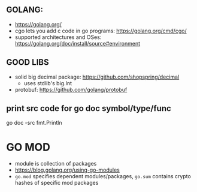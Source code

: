 ## GOLANG:
- https://golang.org/
- cgo lets you add c code in go programs: https://golang.org/cmd/cgo/
- supported architectures and OSes: https://golang.org/doc/install/source#environment

## GOOD LIBS
- solid big decimal package: https://github.com/shopspring/decimal
    - uses stdlib's big.Int
- protobuf: https://github.com/golang/protobuf

## print src code for go doc symbol/type/func
go doc -src fmt.Println

# GO MOD
- module is collection of packages
- https://blog.golang.org/using-go-modules
- `go.mod` specifies dependent modules/packages, `go.sum` contains crypto hashes of specific mod packages

